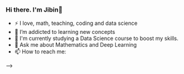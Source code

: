 ### Hi there. I'm Jibin👋

- ⚡ I love, math, teaching, coding and data science
- 🌱 I’m addicted to learning new concepts
- 🔭 I'm currently studying a Data Science course to boost my skills.
- 💬 Ask me about Mathematics and Deep Learning
- 📫 How to reach me: 

-->
